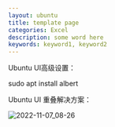 ```yaml
---
layout: ubuntu
title: template page
categories: Excel
description: some word here
keywords: keyword1, keyword2
---
```




Ubuntu UI高级设置：

sudo apt install albert



Ubuntu UI 重叠解决方案：

![2022-11-07_08-26](../../../Share/2022-11-07_08-26.png)
